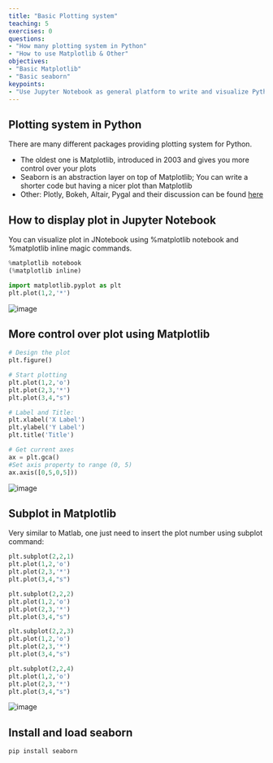 ```yaml
---
title: "Basic Plotting system"
teaching: 5
exercises: 0
questions:
- "How many plotting system in Python"
- "How to use Matplotlib & Other"
objectives:
- "Basic Matplotlib"
- "Basic seaborn"
keypoints:
- "Use Jupyter Notebook as general platform to write and visualize Python code using Matplotlib and Seaborn"
---
```


## Plotting system in Python
There are many different packages providing plotting system for Python.
- The oldest one is Matplotlib, introduced in 2003 and gives you more control over your plots
- Seaborn is an abstraction layer on top of Matplotlib; You can write a shorter code but having a nicer plot than Matplotlib
- Other: Plotly, Bokeh, Altair, Pygal and their discussion can be found [here](https://opensource.com/article/20/4/plot-data-python)

## How to display plot in Jupyter Notebook
You can visualize plot in JNotebook using %matplotlib notebook and %matplotlib inline magic commands.

```python
%matplotlib notebook
(%matplotlib inline)

import matplotlib.pyplot as plt
plt.plot(1,2,'*')
```

![image](https://user-images.githubusercontent.com/43855029/145853114-9798e00b-3bc9-43dd-b131-84b150b9149f.png)


## More control over plot using Matplotlib

```python
# Design the plot
plt.figure()

# Start plotting
plt.plot(1,2,'o')
plt.plot(2,3,'*')
plt.plot(3,4,"s")

# Label and Title:
plt.xlabel('X Label')
plt.ylabel('Y Label')
plt.title('Title')

# Get current axes
ax = plt.gca()
#Set axis property to range (0, 5)
ax.axis([0,5,0,5]))
```

![image](https://user-images.githubusercontent.com/43855029/145853020-a7a44ca1-040f-4333-bd4d-00004e71b084.png)


## Subplot in Matplotlib

Very similar to Matlab, one just need to insert the plot number using subplot command:

```python
plt.subplot(2,2,1)
plt.plot(1,2,'o')
plt.plot(2,3,'*')
plt.plot(3,4,"s")

plt.subplot(2,2,2)
plt.plot(1,2,'o')
plt.plot(2,3,'*')
plt.plot(3,4,"s")

plt.subplot(2,2,3)
plt.plot(1,2,'o')
plt.plot(2,3,'*')
plt.plot(3,4,"s")

plt.subplot(2,2,4)
plt.plot(1,2,'o')
plt.plot(2,3,'*')
plt.plot(3,4,"s")
```

![image](https://user-images.githubusercontent.com/43855029/145853035-f95fc8f1-072d-4808-83d2-1e3fed8fd306.png)


## Install and load seaborn

```python
pip install seaborn
```

